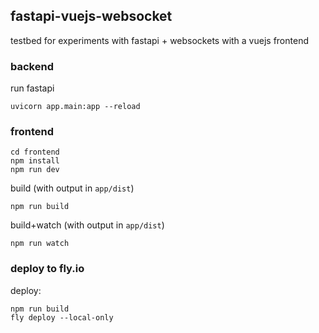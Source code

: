 ## fastapi-vuejs-websocket

testbed for experiments with fastapi + websockets with a vuejs frontend

### backend

run fastapi
```
uvicorn app.main:app --reload
```


### frontend

```
cd frontend
npm install
npm run dev
```

build (with output in `app/dist`)
```
npm run build
```

build+watch (with output in `app/dist`)
```
npm run watch
```


### deploy to fly.io

deploy:
```
npm run build
fly deploy --local-only
```
